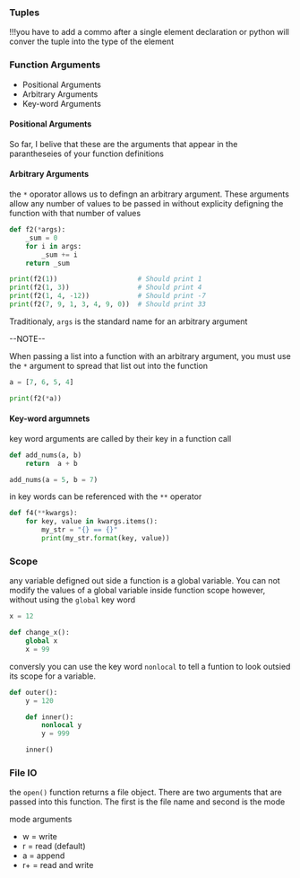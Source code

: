 ### Tuples

!!!you have to add a commo after a single element declaration or python will conver the tuple into the type of the element

### Function Arguments

- Positional Arguments
- Arbitrary Arguments
- Key-word Arguments

#### Positional Arguments

So far, I belive that these are the arguments that appear in the parantheseies of your function definitions

#### Arbitrary Arguments

the `*` oporator allows us to defingn an arbitrary argument. These arguments allow any number of values to be passed in without explicity defigning the function with that number of values

```python
def f2(*args):
    _sum = 0
    for i in args:
        _sum += i
    return _sum

print(f2(1))                    # Should print 1
print(f2(1, 3))                 # Should print 4
print(f2(1, 4, -12))            # Should print -7
print(f2(7, 9, 1, 3, 4, 9, 0))  # Should print 33
```

Traditionaly, `args` is the standard name for an arbitrary argument

--NOTE--

When passing a list into a function with an arbitrary argument, you must use the `*` argument to spread that list out into the function

```python
a = [7, 6, 5, 4]

print(f2(*a))
```

#### Key-word argumnets

key word arguments are called by their key in a function call

```python
def add_nums(a, b)
    return  a + b

add_nums(a = 5, b = 7)
```

in key words can be referenced with the `**` operator

```python
def f4(**kwargs):
    for key, value in kwargs.items():
        my_str = "{} == {}"
        print(my_str.format(key, value))
```

### Scope

any variable defigned out side a function is a global variable. You can not modify the values of a global variable inside function scope however, without using the `global` key word

```python
x = 12

def change_x():
    global x
    x = 99
```

conversly you can use the key word `nonlocal` to tell a funtion to look outsied its scope for a variable.

```python
def outer():
    y = 120

    def inner():
        nonlocal y
        y = 999

    inner()
```

### File IO

the `open()` function returns a file object. There are two arguments that are passed into this function. The first is the file name and second is the mode

mode arguments

- w = write
- r = read (default)
- a = append
- r+ = read and write

